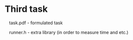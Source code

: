 # Third task
&emsp;task.pdf - formulated task

&emsp;runner.h - extra library (in order to measure time and etc.)